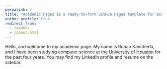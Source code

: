 ```yaml
---
permalink: /
title: "Academic Pages is a ready-to-fork GitHub Pages template for academic personal websites"
author_profile: true
redirect_from: 
  - /about/
  - /about.html
---
```


Hello, and welcome to my academic page. My name is Rohan Kancherla, and I have been studying computer science at the [University of Houston](cs.uh.edu) for the past four years. You may find my LinkedIn profile and resume on the sidebar.
